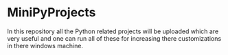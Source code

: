 # MiniPyProjects

In this repository all the Python related projects will be uploaded which are very useful and one can run all of these for increasing there customizations in there windows machine.
